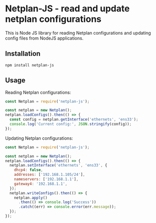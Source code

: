 Netplan-JS - read and update netplan configurations
=================================================

This is Node JS library for reading Netplan configurations and updating config files from NodeJS applications.

## Installation

```
npm install netplan-js
```

## Usage

Reading Netplan configurations:

```js
const Netplan = require('netplan-js');

const netplan = new Netplan();
netplan.loadConfigs().then(() => {
  const config = netplan.getInterface('ethernets', 'ens33');
  console.log('Current config:', JSON.stringify(config));
});
```

Updating Netplan configurations:

```js
const Netplan = require('netplan-js');

const netplan = new Netplan();
netplan.loadConfigs().then(() => {
  netplan.setInterface('ethernets', 'ens33', {
    dhcp4: false,
    addresses: ['192.168.1.105/24'],
    nameservers: ['192.168.1.1'],
    gateway4: '192.168.1.1',
  });
  netplan.writeConfigs().then(() => {
    netplan.apply()
      .then(() => console.log('Success'))
      .catch((err) => console.error(err.message));
  });
});
```
